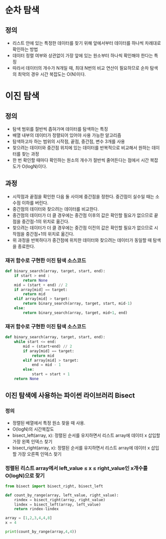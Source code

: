 # 순차 탐색

## 정의

- 리스트 안에 있는 특정한 데이터를 찾기 위해 앞에서부터 데이터를 하나씩 차례대로 확인하는 방법
- 데이터 정렬 여부와 상관없이 가장 앞에 있는 원소부터 하나씩 확인해야 한다는 특징
- 따라서 데이터의 개수가 N개일 때, 최대 N번의 비교 연산이 필요하므로 순차 탐색의 최악의 경우 시간 복잡도는 O(N)이다.

# 이진 탐색

## 정의

- 탐색 범위를 절반씩 좁혀가며 데이터를 탐색하는 특징
- 배열 내부의 데이터가 정렬되어 있어야 사용 가능한 알고리즘
- 탐색하고자 하는 범위의 시작점, 끝점, 중간점, 변수 3개를 사용
- 찾으려는 데이터와 중간점 위치에 있는 데이터를 반복적으로 비교해서 원하는 데이터를 찾는 과정
- 한 번 확인할 때마다 확인하는 원소의 개수가 절반씩 줄어든다는 점에서 시간 복잡도가 O(logN)이다.

## 과정

- 시작점과 끝점을 확인한 다음 둘 사이에 중간점을 정한다. 중간점이 실수일 때는 소수점 이하를 버린다.
- 중간점의 데이터와 찾으려는 데이터를 비교한다.
- 중간점의 데이터가 더 클 경우에는 중간점 이후의 값은 확인할 필요가 없으므로 끝점을 중간점-1의 위치로 옮긴다.
- 찾으려는 데이터가 더 클 경우에는 중간점 이전의 값은 확인할 필요가 없으므로 시작점을 중간점+1의 위치로 옮긴다.
- 위 과정을 반복하다가 중간점에 위치한 데이터와 찾으려는 데이터가 동일할 때 탐색을 종료한다.

### 재귀 함수로 구현한 이진 탐색 소스코드

```python
def binary_search(array, target, start, end):
    if start > end :
        return None
    mid = (start + end) // 2
    if array[mid] == target:
        return mid
    elif array[mid] > target:
        return binary_search(array, target, start, mid-1)
    else:
        return binary_search(array, target, mid+1, end)

```

### 재귀 함수로 구현한 이진 탐색 소스코드

```python
def binary_search(array, target, start, end):
    while start <= end:
        mid = (start+end) // 2
        if aray[mid] == target:
            return mid
        elif array[mid] > target:
            end = mid - 1
        else:
            start = start + 1
    return None
```

## 이진 탐색에 사용하는 파이썬 라이브러리 Bisect

### 정의

- 정렬된 배열에서 특정 원소 찾을 때 사용.
- O(logN)의 시간복잡도
- bisect_left(array, x): 정렬된 순서를 유지하면서 리스트 array에 데이터 x 삽입할 가장 왼쪽 인덱스 찾기
- bisect_right(array, x): 정렬된 순서를 유지하면서 리스트 array에 데이터 x 삽입할 가장 오른쪽 인덱스 찾기

### 정렬된 리스트 array에서 left_value ≤ x ≤ right_value인 x개수를 O(logN)으로 찾기

```python
from bisect import bisect_right, bisect_left

def count_by_range(array, left_value, right_value):
    rindex = bisect_right(array, right_value)
    lindex = bisect_left(array, left_value)
    return rindex-lindex

array = [1,2,3,4,4,8]
x = 4

print(count_by_range(array,4,4))
```
